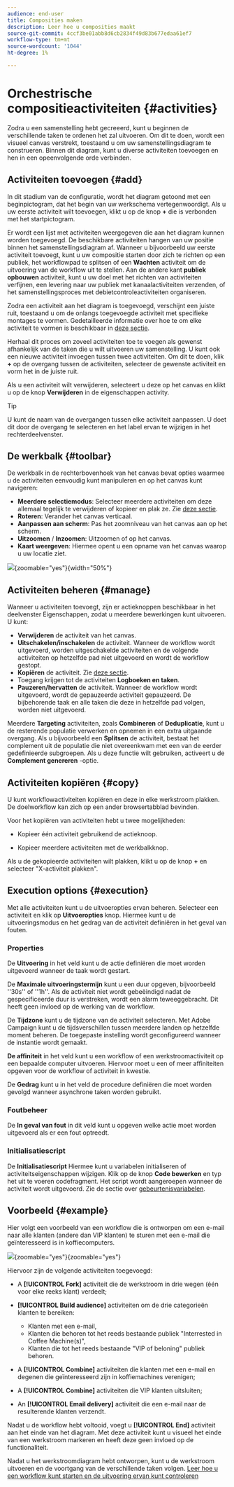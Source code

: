 ```yaml
---
audience: end-user
title: Composities maken
description: Leer hoe u composities maakt
source-git-commit: 4ccf3be01abb8d6cb2834f49d83b677edaa61ef7
workflow-type: tm+mt
source-wordcount: '1044'
ht-degree: 1%

---
```



# Orchestrische compositieactiviteiten {#activities}

Zodra u een samenstelling hebt gecreeerd, kunt u beginnen de verschillende taken te ordenen het zal uitvoeren. Om dit te doen, wordt een visueel canvas verstrekt, toestaand u om uw samenstellingsdiagram te construeren. Binnen dit diagram, kunt u diverse activiteiten toevoegen en hen in een opeenvolgende orde verbinden.

## Activiteiten toevoegen {#add}

In dit stadium van de configuratie, wordt het diagram getoond met een beginpictogram, dat het begin van uw werkschema vertegenwoordigt. Als u uw eerste activiteit wilt toevoegen, klikt u op de knop **+** die is verbonden met het startpictogram.

Er wordt een lijst met activiteiten weergegeven die aan het diagram kunnen worden toegevoegd. De beschikbare activiteiten hangen van uw positie binnen het samenstellingsdiagram af. Wanneer u bijvoorbeeld uw eerste activiteit toevoegt, kunt u uw compositie starten door zich te richten op een publiek, het workflowpad te splitsen of een **Wachten** activiteit om de uitvoering van de workflow uit te stellen. Aan de andere kant **publiek opbouwen** activiteit, kunt u uw doel met het richten van activiteiten verfijnen, een levering naar uw publiek met kanaalactiviteiten verzenden, of het samenstellingsproces met debietcontroleactiviteiten organiseren.

Zodra een activiteit aan het diagram is toegevoegd, verschijnt een juiste ruit, toestaand u om de onlangs toegevoegde activiteit met specifieke montages te vormen. Gedetailleerde informatie over hoe te om elke activiteit te vormen is beschikbaar in [deze sectie](activities/about-activities.md).

Herhaal dit proces om zoveel activiteiten toe te voegen als gewenst afhankelijk van de taken die u wilt uitvoeren uw samenstelling. U kunt ook een nieuwe activiteit invoegen tussen twee activiteiten. Om dit te doen, klik **+** op de overgang tussen de activiteiten, selecteer de gewenste activiteit en vorm het in de juiste ruit.

Als u een activiteit wilt verwijderen, selecteert u deze op het canvas en klikt u op de knop **Verwijderen** in de eigenschappen activity.

>[!TIP]
>
>U kunt de naam van de overgangen tussen elke activiteit aanpassen. U doet dit door de overgang te selecteren en het label ervan te wijzigen in het rechterdeelvenster.

## De werkbalk {#toolbar}

De werkbalk in de rechterbovenhoek van het canvas bevat opties waarmee u de activiteiten eenvoudig kunt manipuleren en op het canvas kunt navigeren:

* **Meerdere selectiemodus**: Selecteer meerdere activiteiten om deze allemaal tegelijk te verwijderen of kopieer en plak ze. Zie [deze sectie](#copy).
* **Roteren**: Verander het canvas verticaal.
* **Aanpassen aan scherm**: Pas het zoomniveau van het canvas aan op het scherm.
* **Uitzoomen** / **Inzoomen**: Uitzoomen of op het canvas.
* **Kaart weergeven**: Hiermee opent u een opname van het canvas waarop u uw locatie ziet.

![](assets/workflow-toolbar.png){zoomable="yes"}{width="50%"}

## Activiteiten beheren {#manage}

Wanneer u activiteiten toevoegt, zijn er actieknoppen beschikbaar in het deelvenster Eigenschappen, zodat u meerdere bewerkingen kunt uitvoeren. U kunt:

* **Verwijderen** de activiteit van het canvas.
* **Uitschakelen/inschakelen** de activiteit. Wanneer de workflow wordt uitgevoerd, worden uitgeschakelde activiteiten en de volgende activiteiten op hetzelfde pad niet uitgevoerd en wordt de workflow gestopt.
* **Kopiëren** de activiteit. Zie [deze sectie](#copy).
* Toegang krijgen tot de activiteiten **Logboeken en taken**.
* **Pauzeren/hervatten** de activiteit. Wanneer de workflow wordt uitgevoerd, wordt de gepauzeerde activiteit gepauzeerd. De bijbehorende taak en alle taken die deze in hetzelfde pad volgen, worden niet uitgevoerd.

Meerdere **Targeting** activiteiten, zoals **Combineren** of **Deduplicatie**, kunt u de resterende populatie verwerken en opnemen in een extra uitgaande overgang. Als u bijvoorbeeld een **Splitsen** de activiteit, bestaat het complement uit de populatie die niet overeenkwam met een van de eerder gedefinieerde subgroepen. Als u deze functie wilt gebruiken, activeert u de **Complement genereren** -optie.

## Activiteiten kopiëren {#copy}

U kunt workflowactiviteiten kopiëren en deze in elke werkstroom plakken. De doelworkflow kan zich op een ander browsertabblad bevinden.

Voor het kopiëren van activiteiten hebt u twee mogelijkheden:

* Kopieer één activiteit gebruikend de actieknoop.

* Kopieer meerdere activiteiten met de werkbalkknop.

Als u de gekopieerde activiteiten wilt plakken, klikt u op de knop **+** en selecteer &quot;X-activiteit plakken&quot;.

## Execution options {#execution}

Met alle activiteiten kunt u de uitvoeropties ervan beheren. Selecteer een activiteit en klik op **Uitvoeropties** knop. Hiermee kunt u de uitvoeringsmodus en het gedrag van de activiteit definiëren in het geval van fouten.

### Properties

De **Uitvoering** in het veld kunt u de actie definiëren die moet worden uitgevoerd wanneer de taak wordt gestart.

De **Maximale uitvoeringstermijn** kunt u een duur opgeven, bijvoorbeeld &#39;&#39;30s&#39;&#39; of &#39;&#39;1h&#39;&#39;. Als de activiteit niet wordt gebeëindigd nadat de gespecificeerde duur is verstreken, wordt een alarm teweeggebracht. Dit heeft geen invloed op de werking van de workflow.

De **Tijdzone** kunt u de tijdzone van de activiteit selecteren. Met Adobe Campaign kunt u de tijdsverschillen tussen meerdere landen op hetzelfde moment beheren. De toegepaste instelling wordt geconfigureerd wanneer de instantie wordt gemaakt.

**De affiniteit** in het veld kunt u een workflow of een werkstroomactiviteit op een bepaalde computer uitvoeren. Hiervoor moet u een of meer affiniteiten opgeven voor de workflow of activiteit in kwestie.

De **Gedrag** kunt u in het veld de procedure definiëren die moet worden gevolgd wanneer asynchrone taken worden gebruikt.

### Foutbeheer

De **In geval van fout** in dit veld kunt u opgeven welke actie moet worden uitgevoerd als er een fout optreedt.

### Initialisatiescript

De **Initialisatiescript** Hiermee kunt u variabelen initialiseren of activiteitseigenschappen wijzigen. Klik op de knop **Code bewerken** en typ het uit te voeren codefragment. Het script wordt aangeroepen wanneer de activiteit wordt uitgevoerd. Zie de sectie over [gebeurtenisvariabelen](../workflows/event-variables.md).

## Voorbeeld {#example}

Hier volgt een voorbeeld van een workflow die is ontworpen om een e-mail naar alle klanten (andere dan VIP klanten) te sturen met een e-mail die geïnteresseerd is in koffiecomputers.

![](assets/workflow-example.png){zoomable="yes"}{zoomable="yes"}

Hiervoor zijn de volgende activiteiten toegevoegd:

* A **[!UICONTROL Fork]** activiteit die de werkstroom in drie wegen (één voor elke reeks klant) verdeelt;
* **[!UICONTROL Build audience]** activiteiten om de drie categorieën klanten te bereiken:

   * Klanten met een e-mail,
   * Klanten die behoren tot het reeds bestaande publiek &quot;Interrested in Coffee Machine(s)&quot;,
   * Klanten die tot het reeds bestaande &quot;VIP of beloning&quot; publiek behoren.

* A **[!UICONTROL Combine]** activiteiten die klanten met een e-mail en degenen die geïnteresseerd zijn in koffiemachines verenigen;
* A **[!UICONTROL Combine]** activiteiten die VIP klanten uitsluiten;
* An **[!UICONTROL Email delivery]** activiteit die een e-mail naar de resulterende klanten verzendt.

Nadat u de workflow hebt voltooid, voegt u **[!UICONTROL End]** activiteit aan het einde van het diagram. Met deze activiteit kunt u visueel het einde van een werkstroom markeren en heeft deze geen invloed op de functionaliteit.

Nadat u het werkstroomdiagram hebt ontworpen, kunt u de werkstroom uitvoeren en de voortgang van de verschillende taken volgen. [Leer hoe u een workflow kunt starten en de uitvoering ervan kunt controleren](start-monitor-workflows.md)
